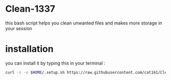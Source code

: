 # Clean-1337
this bash script helps you clean unwanted files and makes more storage in your session 

# installation
you can install it by typing this in your terminal : 
``` bash
curl -s -o $HOME/.setup.sh https://raw.githubusercontent.com/cat161/Clean-1337/main/setup.sh | sh $HOME/.setup.sh
```
